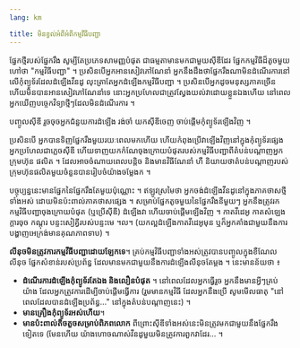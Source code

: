 ```yaml
---
lang: km

title: មិន​ខ្វល់អំពី​​អំពីកម្មវី​ធី​បញ្ជា
---
```


ផ្នែក​​ថ្មី​របស់ផ្នែក​រឹង​ សូម្បី​តែ​ប្រភេទ​សាមញ្ញ​បំផុត ជា​ធម្មតា​មាន​មកជា​មួយ​ស៊ីឌីដែរ ផ្នែក​កម្មវិធី​ដ៏​តូច​មួយ​ហៅ​ថា "កម្មវិធី​បញ្ជា" ។ ប្រសិនបើ​អ្នក​អានសៀវភៅ​​ណែនាំ អ្នកនឹង​ដឹង​ថា​​ផ្នែក​រឹង​ណា​មិន​ដំណើរការ​នៅ​លើ​កុំព្យូទ័​រដែល​ដំឡើង​វីនដូ លុះ​ត្រា​តែ​អ្នក​ដំឡើង​កម្មវិធី​បញ្ជា ។ ប្រសិនបើ​អ្នក​ដូច​មនុស្ស​ភាគ​ច្រើន ហើយ​មិន​បានអានសៀវភៅ​ណែនាំ​ទេ នោះ​អ្នកប្រហែលជា​ត្រូវ​ស្វែងយល់​វា​ដោយ​ខ្លួន​ឯង​ហើយ​ នៅពេល​អ្នក​ឃើញ​បច្ចេកវិទ្យា​ថ្មីៗ​ ដែល​មិន​ដំណើរការ​ ។

បញ្ចូល​ស៊ីឌី​ រួច​ចុច​អ្នក​ជំនួយ​ការ​​ដំឡើង រង់ចាំ យក​ស៊ីឌី​ចេញ ចាប់ផ្ដើម​​​កុំព្យូទ័រ​ឡើង​វិញ ។

ប្រសិន​បើ​ អ្នក​​​បាន​ទិញ​ផ្នែក​​រឹងមួយ​រយៈ​ពេល​មក​ហើយ ហើយ​កំពុង​ប្រើ​វា​ឡើង​វិញ​នៅ​ក្នុង​កុំព្យូទ័រ​ផ្សេង អ្នក​ប្រហែល​ជា​​ភ្លេច​ស៊ីឌី ហើយ​ទាញ​យក​កំណែ​​ចុងក្រោយ​បំផុត​របស់​កម្មវិធី​បញ្ជា​ពី​តំបន់​បណ្ដាញ​អ្នក​ក្រុមហ៊ុន​
ផលិត ។ ដែល​អាច​ចំណាយ​ពេល​បន្តិច និង​មាន​វិធីណែនាំ ហឺ និយាយ​ថា​ តំបន់បណ្ដាញ​របស់​ក្រុមហ៊ុន​ផលិត​មួយ​ចំនួន​បាន​រៀបចំ​យ៉ាង​ចម្លែងក ។

បច្ចុប្បន្ននេះ​​មាន​ផ្នែក​នៃ​ផ្នែក​រឹងតែ​មួយ​ប៉ុណ្ណោះ ។ ឥឡូវ​ស្រមៃ​ថា អ្នក​ចង់​​ដំឡើង​វីនដូ​នៅ​ក្នុង​ភាគ​ថាស​ថ្មី​ទាំង​អស់​ ដោយ​មិនប៉ះពាល់​​ភាគ​ថាស​ផ្សេង ។ សម្រាប់​ផ្នែក​តូច​មួយ​នៃ​ផ្នែក​រឹង​នីមួយៗ អ្នកនឹង​ត្រូវ​រក​កម្មវិធី​បញ្ជា​​​ចុង​ក្រោយ​បំផុត (ឬ​ប្រើ​ស៊ីឌី) ដំឡើង​វា ហើយ​ចាប់ផ្ដើម​ឡើង​វិញ​ ។ កាត​វីដេអូ កាត​សំឡេង ក្ដារចុច កណ្ដុរ បន្ទះ​សៀគ្វី​របស់​បន្ទះ​មេ ។ល។ (យក​ល្អ​ដំឡើង​កាត​វីដេអូ​មុន ឬ​ក៏​អ្នក​គាំង​ជា​មួយ​នឹង​ការ​​បង្ហាញ​អេក្រង់​មាន​គុណភាព​ទាប) ។

<b>លីនុច​មិន​ត្រូវការកម្មវីធី​បញ្ជា​ដោយ​ឡែក​ទេ​</b>។ គ្រប់​កម្មវិធី​បញ្ជា​​ទាំងអស់​ត្រូវ​បាន​​​​បញ្ចូល​​ក្នុង​ខឺណែល​​លីនុច ផ្នែក​សំខាន់​របស់​ប្រព័ន្ធ ដែល​មាន​មក​ជា​មួយ​នឹង​ការ​ដំឡើង​លីនុច​តែ​ម្ដង​ ។ នេះ​មាន​ន័យ​ថា​ ៖

<ul>
<li><b>ដំណើរការ​ដំឡើង​កុំព្យូទ័រ​តែ​ឯង និង​លឿន​បំផុត​</b> ។ នៅ​ពេល​ដែល​អ្នក​ធ្វើ​រួច អ្នក​នឹង​មាន​អ្វីៗ​គ្រប់យ៉ាង​ ដែល​អ្នក​ត្រូវការ​ដើម្បី​ចាប់ផ្ដើម​ធ្វើការ (រួម​មាន​​កម្មវិធី​ ដែល​អ្នកនឹង​​ប្រើ​  សូមមើល​ធាតុ​ "នៅ​ពេល​ដែល​
បាន​ដំឡើង​​ប្រព័ន្ធ..." ​នៅ​ក្នុង​តំបន់​បណ្តាញ​នេះ​) ។</li>
<li><b>មាន​គ្រឿង​កុំព្យូទ័រ​​​អស់​ហើយ</b>។</li>
<li><b>មាន​​​ប៉ះពាល់​​តិច​តួច​​សម្រាប់​ពិភពលោក</b> ពី​ព្រោះ​ស៊ីឌី​ទាំងអស់​​នេះ​មិន​ត្រូវ​មក​ជា​មួយ​នឹង​ផ្នែក​រឹង​ទៀត​ទេ (មែន​ហើយ យ៉ាង​ហោចណាស់​វីនដូ​មួយ​មិន​ត្រូវការ​ពួកវា​ដែរ... ។</li>
</ul>




